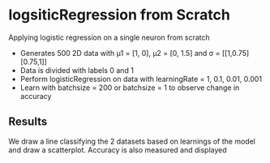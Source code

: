 # logsiticRegression from Scratch

Applying logistic regression on a single neuron from scratch

* Generates 500 2D data with μ1 = [1, 0], μ2 = [0, 1.5] and σ = [[1,0.75][0.75,1]]
* Data is divided with labels 0 and 1
* Perform logisticRegression on data with learningRate = 1, 0.1, 0.01, 0.001
* Learn with batchsize = 200 or batchsize = 1 to observe change in accuracy

## Results

We draw a line classifying the 2 datasets based on learnings of the model and draw a scatterplot. 
Accuracy is also measured and displayed


